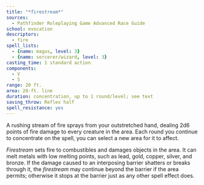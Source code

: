 ```yaml
---
title: "*firestream*"
sources:
  - Pathfinder Roleplaying Game Advanced Race Guide
school: evocation
descriptors:
  - fire
spell_lists:
  - {name: magus, level: 3}
  - {name: sorcerer/wizard, level: 3}
casting_time: 1 standard action
components:
  - V
  - S
range: 20 ft.
area: 20-ft. line
duration: concentration, up to 1 round/level; see text
saving_throw: Reflex half
spell_resistance: yes
---
```


A rushing stream of fire sprays from your outstretched hand, dealing 2d6 points of fire damage to every creature in the area. Each round you continue to concentrate on the spell, you can select a new area for it to affect.

*Firestream* sets fire to combustibles and damages objects in the area. It can melt metals with low melting points, such as lead, gold, copper, silver, and bronze. If the damage caused to an interposing barrier shatters or breaks through it, the *firestream* may continue beyond the barrier if the area permits; otherwise it stops at the barrier just as any other spell effect does.
